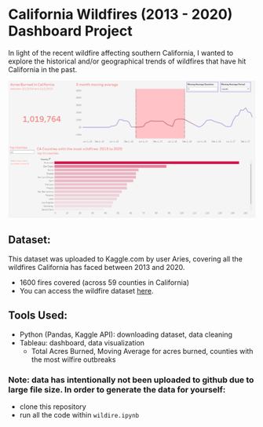 # California Wildfires (2013 - 2020) Dashboard Project

In light of the recent wildfire affecting southern California, I wanted to explore the historical and/or geographical trends of wildfires that have hit California in the past. 

![Wildfire Dashboard](dashboard_screenshot.png)

## Dataset:
This dataset was uploaded to Kaggle.com by user Aries, covering all the wildfires California has faced between 2013 and 2020.
- 1600 fires covered (across 59 counties in California)
- You can access the wildfire dataset [here](https://www.kaggle.com/datasets/ananthu017/california-wildfire-incidents-20132020).

## Tools Used: 
- Python (Pandas, Kaggle API): downloading dataset, data cleaning
- Tableau: dashboard, data visualization
    - Total Acres Burned, Moving Average for acres burned, counties with the most wilfire outbreaks

### Note: data has intentionally not been uploaded to github due to large file size. In order to generate the data for yourself:
- clone this repository
- run all the code within ```wildire.ipynb```
